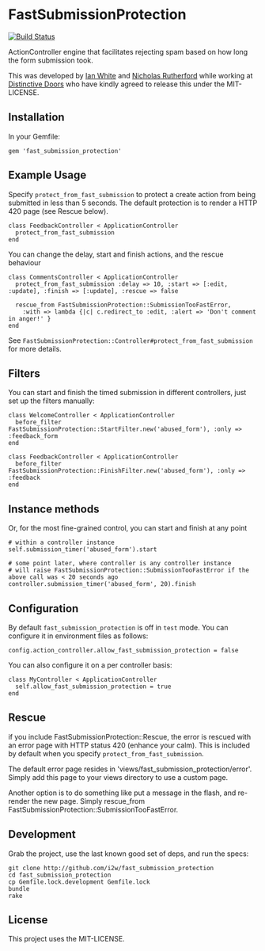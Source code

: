 # FastSubmissionProtection

[![Build Status](https://secure.travis-ci.org/i2w/fast_submission_protection.png?branch=master)](http://travis-ci.org/i2w/fast_submission_protection)

ActionController engine that facilitates rejecting spam based on how long the form submission took.

This was developed by [Ian White](http://github.com/ianwhite) and [Nicholas Rutherford](http://github.com/nruth) while working at [Distinctive Doors](http://distinctivedoors.co.uk) who have kindly agreed to release this under the MIT-LICENSE.

## Installation

In your Gemfile:

    gem 'fast_submission_protection'

## Example Usage

Specify `protect_from_fast_submission` to protect a create action from being submitted in less than 5 seconds.  The default protection is
to render a HTTP 420 page (see Rescue below).

    class FeedbackController < ApplicationController
      protect_from_fast_submission 
    end

You can change the delay, start and finish actions, and the rescue behaviour

    class CommentsController < ApplicationController
      protect_from_fast_submission :delay => 10, :start => [:edit, :update], :finish => [:update], :rescue => false
      
      rescue_from FastSubmissionProtection::SubmissionTooFastError,
        :with => lambda {|c| c.redirect_to :edit, :alert => 'Don't comment in anger!' }
    end
    
See `FastSubmissionProtection::Controller#protect_from_fast_submission` for more details.

## Filters

You can start and finish the timed submission in different controllers, just set up the filters manually:

    class WelcomeController < ApplicationController
      before_filter FastSubmissionProtection::StartFilter.new('abused_form'), :only => :feedback_form
    end
    
    class FeedbackController < ApplicationController
      before_filter FastSubmissionProtection::FinishFilter.new('abused_form'), :only => :feedback
    end
    
## Instance methods

Or, for the most fine-grained control, you can start and finish at any point

    # within a controller instance
    self.submission_timer('abused_form').start
    
    # some point later, where controller is any controller instance
    # will raise FastSubmissionProtection::SubmissionTooFastError if the above call was < 20 seconds ago
    controller.submission_timer('abused_form', 20).finish
    
    
## Configuration

By default `fast_submission_protection` is off in `test` mode.  You can configure it in environment files as follows:
  
    config.action_controller.allow_fast_submission_protection = false
    
You can also configure it on a per controller basis:

    class MyController < ApplicationController
      self.allow_fast_submission_protection = true
    end

## Rescue

if you include FastSubmissionProtection::Rescue, the error is rescued with an error page with HTTP status 420 (enhance your calm).
This is included by default when you specify `protect_from_fast_submission`.

The default error page resides in 'views/fast_submission_protection/error'.  Simply add this page to your views directory to use a custom page.

Another option is to do something like put a message in the flash, and re-render the new page.  Simply rescue_from FastSubmissionProtection::SubmissionTooFastError.

## Development

Grab the project, use the last known good set of deps, and run the specs:

    git clone http://github.com/i2w/fast_submission_protection
    cd fast_submission_protection
    cp Gemfile.lock.development Gemfile.lock
    bundle
    rake

## License

This project uses the MIT-LICENSE.